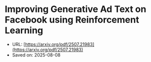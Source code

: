 # Improving Generative Ad Text on Facebook using Reinforcement Learning

- URL: [https://arxiv.org/pdf/2507.21983](https://arxiv.org/pdf/2507.21983)
- Saved on: 2025-08-08
